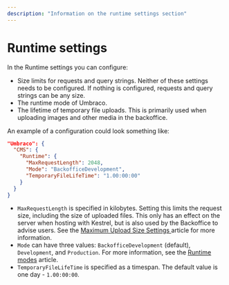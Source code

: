 ```yaml
---
description: "Information on the runtime settings section"
---
```


# Runtime settings

In the Runtime settings you can configure:

- Size limits for requests and query strings. Neither of these settings needs to be configured. If nothing is configured, requests and query strings can be any size.
- The runtime mode of Umbraco.
- The lifetime of temporary file uploads. This is primarily used when uploading images and other media in the backoffice.

An example of a configuration could look something like:

```json
"Umbraco": {
  "CMS": {
    "Runtime": {
      "MaxRequestLength": 2048,
      "Mode": "BackofficeDevelopment",
      "TemporaryFileLifeTime": "1.00:00:00"
    }
  }
}
```

- `MaxRequestLength` is specified in kilobytes. Setting this limits the request size, including the size of uploaded files. This only has an effect on the server when hosting with Kestrel, but is also used by the Backoffice to advise users. See the [Maximum Upload Size Settings
](./maximumuploadsizesettings.md) article for more information.
- `Mode` can have three values: `BackofficeDevelopment` (default), `Development`, and `Production`. For more information, see the [Runtime modes](../../fundamentals/setup/server-setup/runtime-modes.md) article.
- `TemporaryFileLifeTime` is specified as a timespan. The default value is one day - `1.00:00:00`.
